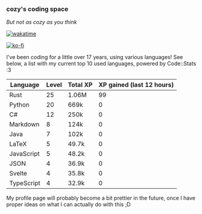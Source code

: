 ### cozy's coding space
*But not as cozy as you think*

[![wakatime](https://wakatime.com/badge/user/c0ba07bb-3421-41be-bd1a-d611e670f250.svg)](https://wakatime.com/@c0ba07bb-3421-41be-bd1a-d611e670f250)

[![ko-fi](https://ko-fi.com/img/githubbutton_sm.svg)](https://ko-fi.com/J3J75ITL4)

I've been coding for a little over 17 years, using various languages! See below, a list with my current top 10 used languages, powered by Code::Stats :3
    
| Language | Level | Total XP | XP gained (last 12 hours) |
| --- | --- | --- | --- |
| Rust | 25 | 1.06M | 99 |
| Python | 20 | 669k | 0 |
| C# | 12 | 250k | 0 |
| Markdown | 8 | 124k | 0 |
| Java | 7 | 102k | 0 |
| LaTeX | 5 | 49.7k | 0 |
| JavaScript | 5 | 48.2k | 0 |
| JSON | 4 | 36.9k | 0 |
| Svelte | 4 | 35.8k | 0 |
| TypeScript | 4 | 32.9k | 0 |
    
My profile page will probably become a bit prettier in the future, once I have proper ideas on what I can actually do with this ;D